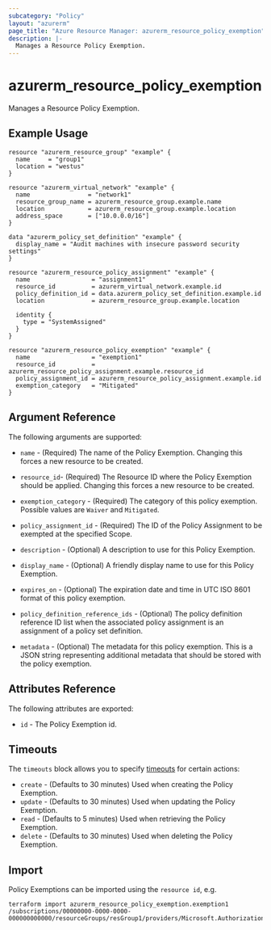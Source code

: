 ```yaml
---
subcategory: "Policy"
layout: "azurerm"
page_title: "Azure Resource Manager: azurerm_resource_policy_exemption"
description: |-
  Manages a Resource Policy Exemption.
---
```


# azurerm_resource_policy_exemption

Manages a Resource Policy Exemption.

## Example Usage

```hcl
resource "azurerm_resource_group" "example" {
  name     = "group1"
  location = "westus"
}

resource "azurerm_virtual_network" "example" {
  name                = "network1"
  resource_group_name = azurerm_resource_group.example.name
  location            = azurerm_resource_group.example.location
  address_space       = ["10.0.0.0/16"]
}

data "azurerm_policy_set_definition" "example" {
  display_name = "Audit machines with insecure password security settings"
}

resource "azurerm_resource_policy_assignment" "example" {
  name                 = "assignment1"
  resource_id          = azurerm_virtual_network.example.id
  policy_definition_id = data.azurerm_policy_set_definition.example.id
  location             = azurerm_resource_group.example.location

  identity {
    type = "SystemAssigned"
  }
}

resource "azurerm_resource_policy_exemption" "example" {
  name                 = "exemption1"
  resource_id          = azurerm_resource_policy_assignment.example.resource_id
  policy_assignment_id = azurerm_resource_policy_assignment.example.id
  exemption_category   = "Mitigated"
}
```

## Argument Reference

The following arguments are supported:

* `name` - (Required) The name of the Policy Exemption. Changing this forces a new resource to be created.

* `resource_id`- (Required) The Resource ID where the Policy Exemption should be applied. Changing this forces a new resource to be created.

* `exemption_category` - (Required) The category of this policy exemption. Possible values are `Waiver` and `Mitigated`.

* `policy_assignment_id` - (Required) The ID of the Policy Assignment to be exempted at the specified Scope.

* `description` - (Optional) A description to use for this Policy Exemption.

* `display_name` - (Optional) A friendly display name to use for this Policy Exemption.

* `expires_on` - (Optional) The expiration date and time in UTC ISO 8601 format of this policy exemption.

* `policy_definition_reference_ids` - (Optional) The policy definition reference ID list when the associated policy assignment is an assignment of a policy set definition.

* `metadata` - (Optional) The metadata for this policy exemption. This is a JSON string representing additional metadata that should be stored with the policy exemption.

## Attributes Reference

The following attributes are exported:

* `id` - The Policy Exemption id.

## Timeouts

The `timeouts` block allows you to specify [timeouts](https://www.terraform.io/docs/configuration/resources.html#timeouts) for certain actions:

* `create` - (Defaults to 30 minutes) Used when creating the Policy Exemption.
* `update` - (Defaults to 30 minutes) Used when updating the Policy Exemption.
* `read` - (Defaults to 5 minutes) Used when retrieving the Policy Exemption.
* `delete` - (Defaults to 30 minutes) Used when deleting the Policy Exemption.

## Import

Policy Exemptions can be imported using the `resource id`, e.g.

```shell
terraform import azurerm_resource_policy_exemption.exemption1  /subscriptions/00000000-0000-0000-000000000000/resourceGroups/resGroup1/providers/Microsoft.Authorization/policyExemptions/exemption1
```
